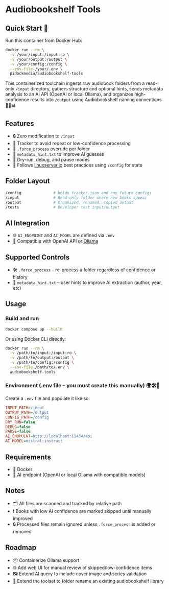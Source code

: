 # Audiobookshelf Tools

## Quick Start 🚀  
Run this container from Docker Hub:

```sh
docker run --rm \
  -v /your/input:/input:ro \
  -v /your/output:/output \
  -v /your/config:/config \
  --env-file /your/.env \
  pidockmedia/audiobookshelf-tools
```

This containerized toolchain ingests raw audiobook folders from a read-only `/input` directory, gathers structure and optional hints, sends metadata analysis to an AI API (OpenAI or local Ollama), and organizes high-confidence results into `/output` using Audiobookshelf naming conventions. 🤖📂📊

## Features

- 🔒 Zero modification to `/input`
- 📌 Tracker to avoid repeat or low-confidence processing
- 🔁 `.force_process` override per folder
- 🧠 `metadata_hint.txt` to improve AI guesses
- 🧪 Dry-run, debug, and pause modes
- 📁 Follows [linuxserver.io](https://docs.linuxserver.io/general/containerbasics/) best practices using `/config` for state

## Folder Layout

```sh
/config              # Holds tracker.json and any future configs
/input               # Read-only folder where new books appear
/output              # Organized, renamed, copied output
/tests               # Developer test input/output
```

## AI Integration

- 🌐 `AI_ENDPOINT` and `AI_MODEL` are defined via `.env`
- 🤖 Compatible with OpenAI API or [Ollama](https://ollama.com/)

## Supported Controls

- 🛠️ `.force_process` – re-process a folder regardless of confidence or history
- 🧾 `metadata_hint.txt` – user hints to improve AI extraction (author, year, etc)

## Usage

### Build and run

```sh
docker compose up --build
```

Or using Docker CLI directly:

```sh
docker run --rm \
  -v /path/to/input:/input:ro \
  -v /path/to/output:/output \
  -v /path/to/config:/config \
  --env-file /path/to/.env \
  audiobookshelf-tools
```

### Environment (.env file – you must create this manually) 🌍🛠️📄

Create a `.env` file and populate it like so:

```ini
INPUT_PATH=/input
OUTPUT_PATH=/output
CONFIG_PATH=/config
DRY_RUN=false
DEBUG=false
PAUSE=false
AI_ENDPOINT=http://localhost:11434/api
AI_MODEL=mistral:instruct
```

## Requirements

- 🐳 Docker
- 🧠 AI endpoint (OpenAI or local Ollama with compatible models)

## Notes

- 🗂️ All files are scanned and tracked by relative path
- ❗ Books with low AI confidence are marked skipped until manually improved
- 🔒 Processed files remain ignored unless `.force_process` is added or removed

## Roadmap

- 📦 Containerize Ollama support
- 🌐 Add web UI for manual review of skipped/low-confidence items
- 🖼️ Extend AI query to include cover image and series validation
- 📂 Extend the toolset to folder rename an existing audiobookshelf library
